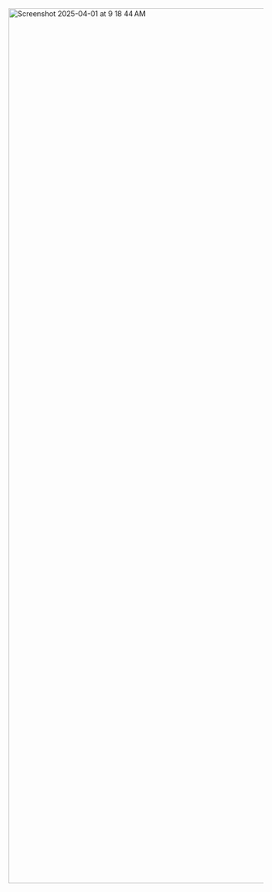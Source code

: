 <img width="1728" alt="Screenshot 2025-04-01 at 9 18 44 AM" src="https://github.com/user-attachments/assets/648d9bba-d21c-4b6b-aa26-5934839e5f33" />
